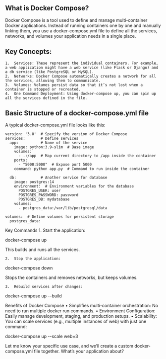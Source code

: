 ## What is Docker Compose?

Docker Compose is a tool used to define and manage multi-container Docker applications. Instead of running containers one by one and manually linking them, you use a docker-compose.yml file to define all the services, networks, and volumes your application needs in a single place.

## Key Concepts:
	1.	Services: These represent the individual containers. For example, a web application might have a web service (like Flask or Django) and a db service (like PostgreSQL or MySQL).
	2.	Networks: Docker Compose automatically creates a network for all the services, allowing them to communicate.
	3.	Volumes: Volumes persist data so that it’s not lost when a container is stopped or recreated.
	4.	One Command Deployment: Using docker-compose up, you can spin up all the services defined in the file.

## Basic Structure of a docker-compose.yml file

A typical docker-compose.yml file looks like this:

```
version: '3.8'  # Specify the version of Docker Compose
services:       # Define services
  app:          # Name of the service
    image: python:3.9-slim  # Base image
    volumes:
      - .:/app  # Map current directory to /app inside the container
    ports:
      - "5000:5000"  # Expose port 5000
    command: python app.py  # Command to run inside the container

  db:           # Another service for database
    image: postgres:14
    environment:  # Environment variables for the database
      POSTGRES_USER: user
      POSTGRES_PASSWORD: password
      POSTGRES_DB: mydatabase
    volumes:
      - postgres_data:/var/lib/postgresql/data

volumes:  # Define volumes for persistent storage
  postgres_data:
```


Key Commands
	1.	Start the application:

docker-compose up

This builds and runs all the services.

	2.	Stop the application:

docker-compose down

Stops the containers and removes networks, but keeps volumes.

	3.	Rebuild services after changes:

docker-compose up --build

Benefits of Docker Compose
	•	Simplifies multi-container orchestration: No need to run multiple docker run commands.
	•	Environment Configuration: Easily manage development, staging, and production setups.
	•	Scalability: You can scale services (e.g., multiple instances of web) with just one command:

docker-compose up --scale web=3

Let me know your specific use case, and we’ll create a custom docker-compose.yml file together. What’s your application about?